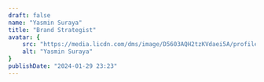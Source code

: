 ```yaml
---
draft: false
name: "Yasmin Suraya"
title: "Brand Strategist"
avatar: {
    src: "https://media.licdn.com/dms/image/D5603AQH2tzKVdaei5A/profile-displayphoto-shrink_400_400/0/1701930459746?e=1712188800&v=beta&t=YppTRb7QD1f5OrReopthGk8RAESZO3ek139950AR3o4&fit=crop&w=280",
    alt: "Yasmin Suraya"
}
publishDate: "2024-01-29 23:23"
---
```

